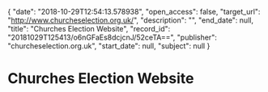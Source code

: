 {
  "date": "2018-10-29T12:54:13.578938", 
  "open_access": false, 
  "target_url": "http://www.churcheselection.org.uk/", 
  "description": "", 
  "end_date": null, 
  "title": "Churches Election Website", 
  "record_id": "20181029T125413/o6nGFaEs8dcjcnJ/52ceTA==", 
  "publisher": "churcheselection.org.uk", 
  "start_date": null, 
  "subject": null
}

# Churches Election Website

